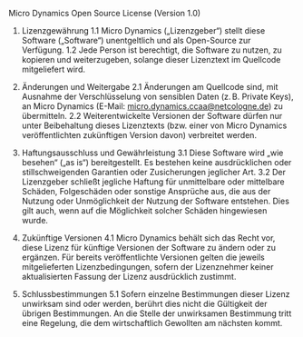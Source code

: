 Micro Dynamics Open Source License (Version 1.0)

1. Lizenzgewährung
1.1 Micro Dynamics („Lizenzgeber“) stellt diese Software („Software“) unentgeltlich und als Open-Source zur Verfügung.
1.2 Jede Person ist berechtigt, die Software zu nutzen, zu kopieren und weiterzugeben, solange dieser Lizenztext im Quellcode mitgeliefert wird.

2. Änderungen und Weitergabe
2.1 Änderungen am Quellcode sind, mit Ausnahme der Verschlüsselung von sensiblen Daten (z. B. Private Keys), an Micro Dynamics (E-Mail: micro.dynamics.ccaa@netcologne.de) zu übermitteln.
2.2 Weiterentwickelte Versionen der Software dürfen nur unter Beibehaltung dieses Lizenztexts (bzw. einer von Micro Dynamics veröffentlichten zukünftigen Version davon) verbreitet werden.

3. Haftungsausschluss und Gewährleistung
3.1 Diese Software wird „wie besehen“ („as is“) bereitgestellt. Es bestehen keine ausdrücklichen oder stillschweigenden Garantien oder Zusicherungen jeglicher Art.
3.2 Der Lizenzgeber schließt jegliche Haftung für unmittelbare oder mittelbare Schäden, Folgeschäden oder sonstige Ansprüche aus, die aus der Nutzung oder Unmöglichkeit der Nutzung der Software entstehen. Dies gilt auch, wenn auf die Möglichkeit solcher Schäden hingewiesen wurde.

4. Zukünftige Versionen
4.1 Micro Dynamics behält sich das Recht vor, diese Lizenz für künftige Versionen der Software zu ändern oder zu ergänzen. Für bereits veröffentlichte Versionen gelten die jeweils mitgelieferten Lizenzbedingungen, sofern der Lizenznehmer keiner aktualisierten Fassung der Lizenz ausdrücklich zustimmt.

5. Schlussbestimmungen
5.1 Sofern einzelne Bestimmungen dieser Lizenz unwirksam sind oder werden, berührt dies nicht die Gültigkeit der übrigen Bestimmungen. An die Stelle der unwirksamen Bestimmung tritt eine Regelung, die dem wirtschaftlich Gewollten am nächsten kommt.